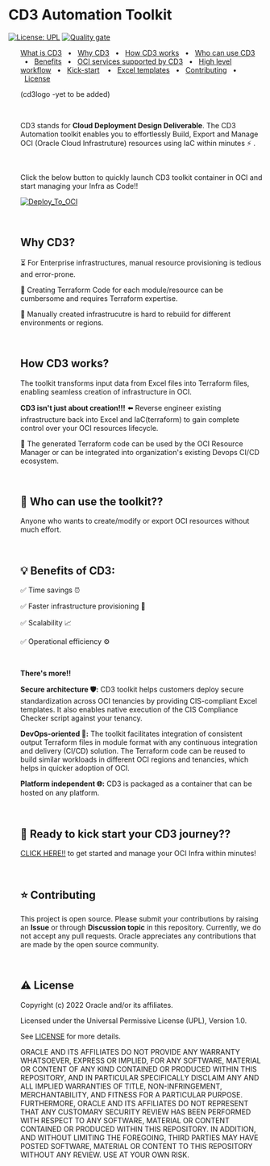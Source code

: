 # CD3 Automation Toolkit

[![License: UPL](https://img.shields.io/badge/license-UPL-green)](https://img.shields.io/badge/license-UPL-green) [![Quality gate](https://sonarcloud.io/api/project_badges/quality_gate?project=oracle-devrel_cd3-automation-toolkit)](https://sonarcloud.io/dashboard?id=oracle-devrel_cd3-automation-toolkit)
<ul>



[What is CD3](#cd3-automation-toolkit) &nbsp;&nbsp;•&nbsp;&nbsp; [Why CD3](#why-cd3) &nbsp;&nbsp;• &nbsp;&nbsp;[How CD3 works](#how-cd3-works)&nbsp;&nbsp; •&nbsp;&nbsp; [Who can use CD3](#👥-who-can-use-the-toolkit) &nbsp;&nbsp;• &nbsp;&nbsp;[Benefits](#💡-benefits-of-cd3) &nbsp;&nbsp;•&nbsp;&nbsp; [OCI services supported by CD3](https://oracle-devrel.github.io/cd3-automation-toolkit/#oci-services-currently-supported-by-automation-toolkit) &nbsp;&nbsp;•&nbsp;&nbsp; [High level workflow](https://oracle-devrel.github.io/cd3-automation-toolkit/#high-level-workflow) &nbsp;&nbsp;•&nbsp;&nbsp; [Kick-start](#🚀-ready-to-kick-start-your-cd3-journey) &nbsp;&nbsp;  •&nbsp;&nbsp; [Excel templates](https://oracle-devrel.github.io/cd3-automation-toolkit/ExcelTemplates)&nbsp;&nbsp; •  &nbsp;&nbsp;[Contributing](#⭐️-contributing) &nbsp;&nbsp;• &nbsp;&nbsp;[License](#⚠️-license)


(cd3logo -yet to be added)

<br>

CD3 stands for **Cloud Deployment Design Deliverable**. The CD3 Automation toolkit enables you to effortlessly Build, Export and Manage OCI (Oracle Cloud Infrastruture) resources using IaC within minutes ⚡️ .

<br>

Click the below button to quickly launch CD3 toolkit container in OCI and start managing your Infra as Code!!
<br>

[![Deploy_To_OCI](https://oci-resourcemanager-plugin.plugins.oci.oraclecloud.com/latest/deploy-to-oracle-cloud.svg)](https://cloud.oracle.com/resourcemanager/stacks/create?zipUrl=https://github.com/oracle-devrel/cd3-automation-toolkit/archive/refs/heads/develop.zip)

<br>

## Why CD3?


⏳ For Enterprise infrastructures, manual resource provisioning is tedious and error-prone.

📝 Creating Terraform Code for each module/resource can be cumbersome and requires Terraform expertise.

🔁 Manually created infrastrucutre is hard to rebuild for different environments or regions.

<br>

##  How CD3 works?


The toolkit transforms input data from Excel files into Terraform files, enabling seamless creation of infrastructure in OCI.

**CD3 isn't just about creation!!!** ⬅️ Reverse engineer existing infrastructure back into Excel and IaC(terraform) to gain complete control over your OCI resources lifecycle. 

📜 The generated Terraform code can be used by the OCI Resource Manager or can be integrated into organization's existing Devops CI/CD ecosystem.

<br>

## 👥 Who can use the toolkit??

  Anyone who wants to create/modify or export OCI resources without much effort. 

<br>

## 💡 Benefits of CD3:


   ✅ Time savings ⏰ 
  
   ✅ Faster infrastructure provisioning 🚀
  
   ✅ Scalability 📈
  
   ✅ Operational efficiency ⚙️

<br>

   **There's more!!**

**Secure architecture 🛡️:** CD3 toolkit helps customers deploy secure standardization across OCI tenancies by providing CIS-compliant Excel templates. It also enables native execution of the CIS Compliance Checker script against your tenancy.

**DevOps-oriented 🔄:** The toolkit facilitates integration of consistent output Terraform files in module format with any continuous integration and delivery (CI/CD) solution. The Terraform code can be reused to build similar workloads in different OCI regions and tenancies, which helps in quicker adoption of OCI.

**Platform independent 🌐:** CD3 is packaged as a container that can be hosted on any platform.
 
<br>

##  🚀 Ready to kick start your CD3 journey??

[CLICK HERE!!](https://oracle-devrel.github.io/cd3-automation-toolkit/) to get started and manage your OCI Infra within minutes!



<br>

## ⭐️ Contributing
This project is open source.  Please submit your contributions by raising an <b>Issue</b> or through <b>Discussion topic</b> in this repository. Currently, we do not accept any pull requests. Oracle appreciates any contributions that are made by the open source community.

<br>

## ⚠️ License
Copyright (c) 2022 Oracle and/or its affiliates.

Licensed under the Universal Permissive License (UPL), Version 1.0.

See [LICENSE](LICENSE) for more details.

ORACLE AND ITS AFFILIATES DO NOT PROVIDE ANY WARRANTY WHATSOEVER, EXPRESS OR IMPLIED, FOR ANY SOFTWARE, MATERIAL OR CONTENT OF ANY KIND CONTAINED OR PRODUCED WITHIN THIS REPOSITORY, AND IN PARTICULAR SPECIFICALLY DISCLAIM ANY AND ALL IMPLIED WARRANTIES OF TITLE, NON-INFRINGEMENT, MERCHANTABILITY, AND FITNESS FOR A PARTICULAR PURPOSE.  FURTHERMORE, ORACLE AND ITS AFFILIATES DO NOT REPRESENT THAT ANY CUSTOMARY SECURITY REVIEW HAS BEEN PERFORMED WITH RESPECT TO ANY SOFTWARE, MATERIAL OR CONTENT CONTAINED OR PRODUCED WITHIN THIS REPOSITORY. IN ADDITION, AND WITHOUT LIMITING THE FOREGOING, THIRD PARTIES MAY HAVE POSTED SOFTWARE, MATERIAL OR CONTENT TO THIS REPOSITORY WITHOUT ANY REVIEW. USE AT YOUR OWN RISK.
